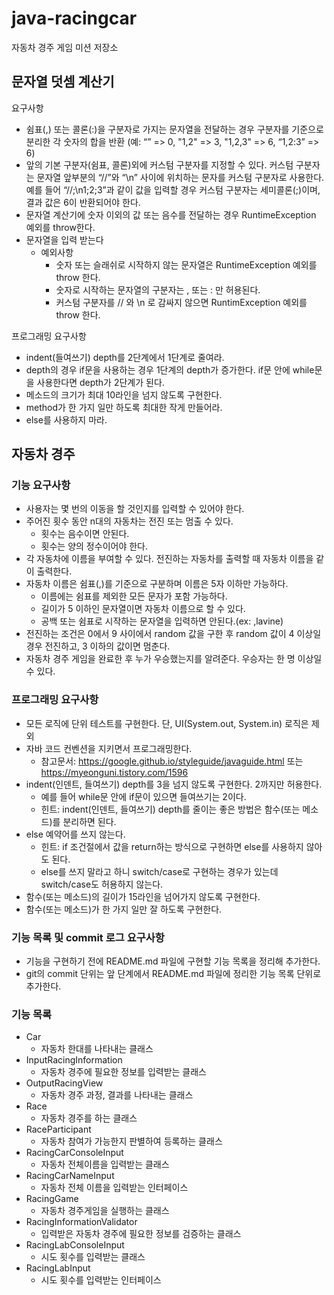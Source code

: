 # java-racingcar
자동차 경주 게임 미션 저장소

## 문자열 덧셈 계산기
요구사항
- 쉼표(,) 또는 콜론(:)을 구분자로 가지는 문자열을 전달하는 경우 구분자를 기준으로 분리한 각 숫자의 합을 반환 (예: “” => 0, "1,2" => 3, "1,2,3" => 6, “1,2:3” => 6)
- 앞의 기본 구분자(쉼표, 콜론)외에 커스텀 구분자를 지정할 수 있다. 커스텀 구분자는 문자열 앞부분의 “//”와 “\n” 사이에 위치하는 문자를 커스텀 구분자로 사용한다. 예를 들어 “//;\n1;2;3”과 같이 값을 입력할 경우 커스텀 구분자는 세미콜론(;)이며, 결과 값은 6이 반환되어야 한다.
- 문자열 계산기에 숫자 이외의 값 또는 음수를 전달하는 경우 RuntimeException 예외를 throw한다.
- 문자열을 입력 받는다
    - 예외사항
        - 숫자 또는 슬래쉬로 시작하지 않는 문자열은 RuntimeException 예외를 throw 한다.
        - 숫자로 시작하는 문자열의 구분자는 , 또는 : 만 허용된다.
        - 커스텀 구분자를 // 와 \n 로 감싸지 않으면 RuntimException 예외를 throw 한다.

프로그래밍 요구사항
- indent(들여쓰기) depth를 2단계에서 1단계로 줄여라.
- depth의 경우 if문을 사용하는 경우 1단계의 depth가 증가한다. if문 안에 while문을 사용한다면 depth가 2단계가 된다.
- 메소드의 크기가 최대 10라인을 넘지 않도록 구현한다.
- method가 한 가지 일만 하도록 최대한 작게 만들어라.
- else를 사용하지 마라.

## 자동차 경주
### 기능 요구사항
- 사용자는 몇 번의 이동을 할 것인지를 입력할 수 있어야 한다.
- 주어진 횟수 동안 n대의 자동차는 전진 또는 멈출 수 있다.
    - 횟수는 음수이면 안된다.
    - 횟수는 양의 정수이어야 한다.
- 각 자동차에 이름을 부여할 수 있다. 전진하는 자동차를 출력할 때 자동차 이름을 같이 출력한다.
- 자동차 이름은 쉼표(,)를 기준으로 구분하며 이름은 5자 이하만 가능하다.
    - 이름에는 쉼표를 제외한 모든 문자가 포함 가능하다.
    - 길이가 5 이하인 문자열이면 자동차 이름으로 할 수 있다.
    - 공백 또는 쉼표로 시작하는 문자열을 입력하면 안된다.(ex:  ,lavine)
- 전진하는 조건은 0에서 9 사이에서 random 값을 구한 후 random 값이 4 이상일 경우 전진하고, 3 이하의 값이면 멈춘다.
- 자동차 경주 게임을 완료한 후 누가 우승했는지를 알려준다. 우승자는 한 명 이상일 수 있다.

### 프로그래밍 요구사항
- 모든 로직에 단위 테스트를 구현한다. 단, UI(System.out, System.in) 로직은 제외
- 자바 코드 컨벤션을 지키면서 프로그래밍한다.
    - 참고문서: https://google.github.io/styleguide/javaguide.html 또는 https://myeonguni.tistory.com/1596
- indent(인덴트, 들여쓰기) depth를 3을 넘지 않도록 구현한다. 2까지만 허용한다.
    - 예를 들어 while문 안에 if문이 있으면 들여쓰기는 2이다.
    - 힌트: indent(인덴트, 들여쓰기) depth를 줄이는 좋은 방법은 함수(또는 메소드)를 분리하면 된다.
- else 예약어를 쓰지 않는다.
    - 힌트: if 조건절에서 값을 return하는 방식으로 구현하면 else를 사용하지 않아도 된다.
    - else를 쓰지 말라고 하니 switch/case로 구현하는 경우가 있는데 switch/case도 허용하지 않는다.
- 함수(또는 메소드)의 길이가 15라인을 넘어가지 않도록 구현한다.
- 함수(또는 메소드)가 한 가지 일만 잘 하도록 구현한다.

### 기능 목록 및 commit 로그 요구사항
- 기능을 구현하기 전에 README.md 파일에 구현할 기능 목록을 정리해 추가한다.
- git의 commit 단위는 앞 단계에서 README.md 파일에 정리한 기능 목록 단위로 추가한다.

### 기능 목록
- Car
    - 자동차 한대를 나타내는 클래스
- InputRacingInformation
    - 자동차 경주에 필요한 정보를 입력받는 클래스
- OutputRacingView
    - 자동차 경주 과정, 결과를 나타내는 클래스
- Race
    - 자동차 경주를 하는 클래스
- RaceParticipant
    - 자동차 참여가 가능한지 판별하여 등록하는 클래스
- RacingCarConsoleInput
    - 자동차 전체이름을 입력받는 클래스
- RacingCarNameInput
    - 자동차 전체 이름을 입력받는 인터페이스
- RacingGame
    - 자동차 경주게임을 실행하는 클래스
- RacingInformationValidator
    - 입력받은 자동차 경주에 필요한 정보를 검증하는 클래스
- RacingLabConsoleInput
    - 시도 횟수를 입력받는 클래스
- RacingLabInput
    - 시도 횟수를 입력받는 인터페이스